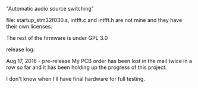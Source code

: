 "Automatic audio source switching"

file: startup_stm32f030.s, intfft.c and intfft.h 
are not mine and they have their own licenses.

The rest of the firmware is under GPL 3.0

release log:

Aug 17, 2016 - pre-release
My PCB order has been lost in the mail twice in a row so far
and it has been holding up the progress of this project.

I don't know when I'll have final hardware for full testing.
